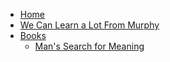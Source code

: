 <!-- docs/_sidebar.md -->
* [Home](/)
* [We Can Learn a Lot From Murphy](/murphy/)
* [Books](/books/)
  * [Man's Search for Meaning](/books/mans_search_for_meaning)
